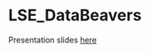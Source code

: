 # LSE_DataBeavers

Presentation slides [here](https://www.canva.com/design/DAGC-GWjOIc/Aq1_nreIKgNnsJmGIx7zCQ/view?utm_content=DAGC-GWjOIc&utm_campaign=designshare&utm_medium=link&utm_source=editor)
